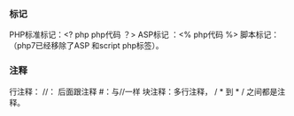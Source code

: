 ### 标记

PHP标准标记：<? php php代码 ？>
ASP标记 ：<% php代码 %>
脚本标记：<script language="php"> php 代码 </script>  （php7已经移除了ASP 和script php标签）。

### 注释
行注释： //： 后面跟注释
				#：与//一样
块注释：多行注释， / *   到  * /  之间都是注释。


